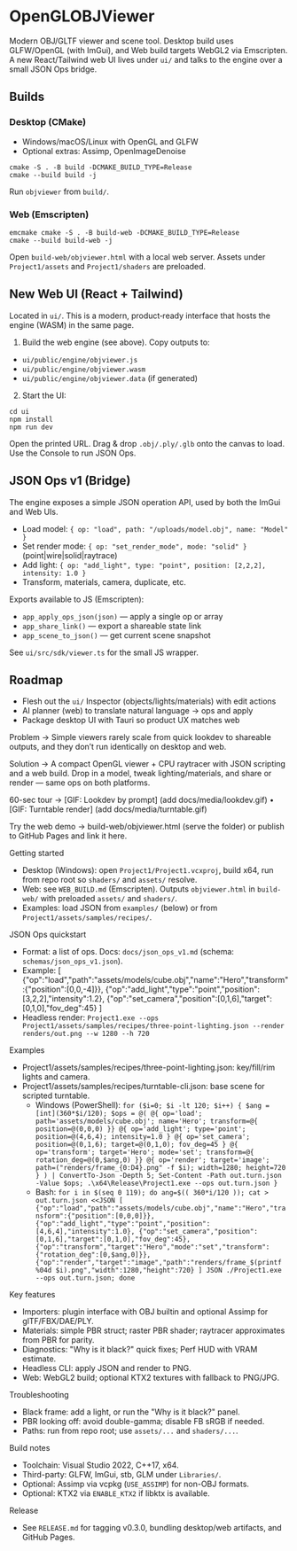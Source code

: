 # OpenGLOBJViewer

Modern OBJ/GLTF viewer and scene tool. Desktop build uses GLFW/OpenGL (with ImGui), and Web build targets WebGL2 via Emscripten. A new React/Tailwind web UI lives under `ui/` and talks to the engine over a small JSON Ops bridge.

## Builds

### Desktop (CMake)

- Windows/macOS/Linux with OpenGL and GLFW
- Optional extras: Assimp, OpenImageDenoise

```
cmake -S . -B build -DCMAKE_BUILD_TYPE=Release
cmake --build build -j
```

Run `objviewer` from `build/`.

### Web (Emscripten)

```
emcmake cmake -S . -B build-web -DCMAKE_BUILD_TYPE=Release
cmake --build build-web -j
```

Open `build-web/objviewer.html` with a local web server. Assets under `Project1/assets` and `Project1/shaders` are preloaded.

## New Web UI (React + Tailwind)

Located in `ui/`. This is a modern, product‑ready interface that hosts the engine (WASM) in the same page.

1) Build the web engine (see above). Copy outputs to:

- `ui/public/engine/objviewer.js`
- `ui/public/engine/objviewer.wasm`
- `ui/public/engine/objviewer.data` (if generated)

2) Start the UI:

```
cd ui
npm install
npm run dev
```

Open the printed URL. Drag & drop `.obj/.ply/.glb` onto the canvas to load. Use the Console to run JSON Ops.

## JSON Ops v1 (Bridge)

The engine exposes a simple JSON operation API, used by both the ImGui and Web UIs.

- Load model: `{ op: "load", path: "/uploads/model.obj", name: "Model" }`
- Set render mode: `{ op: "set_render_mode", mode: "solid" }` (point|wire|solid|raytrace)
- Add light: `{ op: "add_light", type: "point", position: [2,2,2], intensity: 1.0 }`
- Transform, materials, camera, duplicate, etc.

Exports available to JS (Emscripten):

- `app_apply_ops_json(json)` — apply a single op or array
- `app_share_link()` — export a shareable state link
- `app_scene_to_json()` — get current scene snapshot

See `ui/src/sdk/viewer.ts` for the small JS wrapper.

## Roadmap

- Flesh out the `ui/` Inspector (objects/lights/materials) with edit actions
- AI planner (web) to translate natural language → ops and apply
- Package desktop UI with Tauri so product UX matches web


Problem → Simple viewers rarely scale from quick lookdev to shareable outputs, and they don’t run identically on desktop and web.

Solution → A compact OpenGL viewer + CPU raytracer with JSON scripting and a web build. Drop in a model, tweak lighting/materials, and share or render — same ops on both platforms.

60-sec tour → [GIF: Lookdev by prompt] (add docs/media/lookdev.gif) • [GIF: Turntable render] (add docs/media/turntable.gif)

Try the web demo → build-web/objviewer.html (serve the folder) or publish to GitHub Pages and link it here.

Getting started
- Desktop (Windows): open `Project1/Project1.vcxproj`, build x64, run from repo root so `shaders/` and `assets/` resolve.
- Web: see `WEB_BUILD.md` (Emscripten). Outputs `objviewer.html` in `build-web/` with preloaded `assets/` and `shaders/`.
- Examples: load JSON from `examples/` (below) or from `Project1/assets/samples/recipes/`.

JSON Ops quickstart
- Format: a list of ops. Docs: `docs/json_ops_v1.md` (schema: `schemas/json_ops_v1.json`).
- Example:
  [
    {"op":"load","path":"assets/models/cube.obj","name":"Hero","transform":{"position":[0,0,-4]}},
    {"op":"add_light","type":"point","position":[3,2,2],"intensity":1.2},
    {"op":"set_camera","position":[0,1,6],"target":[0,1,0],"fov_deg":45}
  ]
- Headless render:
  `Project1.exe --ops Project1/assets/samples/recipes/three-point-lighting.json --render renders/out.png --w 1280 --h 720`

Examples
- Project1/assets/samples/recipes/three-point-lighting.json: key/fill/rim lights and camera.
- Project1/assets/samples/recipes/turntable-cli.json: base scene for scripted turntable.
  - Windows (PowerShell):
    `for ($i=0; $i -lt 120; $i++) { $ang = [int](360*$i/120); $ops = @(
      @{ op='load'; path='assets/models/cube.obj'; name='Hero'; transform=@{ position=@(0,0,0) }}
      @{ op='add_light'; type='point'; position=@(4,6,4); intensity=1.0 }
      @{ op='set_camera'; position=@(0,1,6); target=@(0,1,0); fov_deg=45 }
      @{ op='transform'; target='Hero'; mode='set'; transform=@{ rotation_deg=@(0,$ang,0) }}
      @{ op='render'; target='image'; path=("renders/frame_{0:D4}.png" -f $i); width=1280; height=720 }
    ) | ConvertTo-Json -Depth 5; Set-Content -Path out.turn.json -Value $ops; .\x64\Release\Project1.exe --ops out.turn.json }`
  - Bash:
    `for i in $(seq 0 119); do ang=$(( 360*i/120 )); cat > out.turn.json <<JSON
[
 {"op":"load","path":"assets/models/cube.obj","name":"Hero","transform":{"position":[0,0,0]}},
 {"op":"add_light","type":"point","position":[4,6,4],"intensity":1.0},
 {"op":"set_camera","position":[0,1,6],"target":[0,1,0],"fov_deg":45},
 {"op":"transform","target":"Hero","mode":"set","transform":{"rotation_deg":[0,$ang,0]}},
 {"op":"render","target":"image","path":"renders/frame_$(printf %04d $i).png","width":1280,"height":720}
]
JSON
 ./Project1.exe --ops out.turn.json; done`

Key features
- Importers: plugin interface with OBJ builtin and optional Assimp for glTF/FBX/DAE/PLY.
- Materials: simple PBR struct; raster PBR shader; raytracer approximates from PBR for parity.
- Diagnostics: "Why is it black?" quick fixes; Perf HUD with VRAM estimate.
- Headless CLI: apply JSON and render to PNG.
- Web: WebGL2 build; optional KTX2 textures with fallback to PNG/JPG.

Troubleshooting
- Black frame: add a light, or run the "Why is it black?" panel.
- PBR looking off: avoid double-gamma; disable FB sRGB if needed.
- Paths: run from repo root; use `assets/...` and `shaders/...`.

Build notes
- Toolchain: Visual Studio 2022, C++17, x64.
- Third-party: GLFW, ImGui, stb, GLM under `Libraries/`.
- Optional: Assimp via vcpkg (`USE_ASSIMP`) for non-OBJ formats.
- Optional: KTX2 via `ENABLE_KTX2` if libktx is available.

Release
- See `RELEASE.md` for tagging v0.3.0, bundling desktop/web artifacts, and GitHub Pages.
